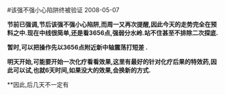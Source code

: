 #该强不强小心陷阱终被验证
2008-05-07

**节前已强调,节后该强不强小心陷阱,而周一又再次提醒,因此今天的走势完全在预料之中.现在中线很简单,还是看3656点,强弱分水岭.站不住甚至不排除二次探底.**


 


**暂时,可以把操作先以3656点附近新中轴震荡打短差
.**


 


**明天开始,可能要开始一次化疗看看效果,这里有最好的针对化疗后果的特效药,因此可以试,也就6天时间,如果没大的效果,会换新的方式.**


 


**因此,后几天不一定有